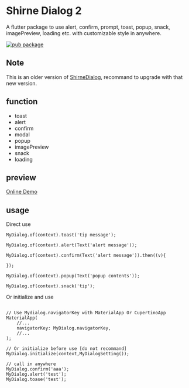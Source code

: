# Shirne Dialog 2

A flutter package to use alert, confirm, prompt, toast, popup, snack, imagePreview, loading etc. with customizable style in anywhere.

<a href="https://pub.dev/packages/shirne_dialog2">
    <img src="https://img.shields.io/pub/v/shirne_dialog2.svg" alt="pub package" />
</a>

## Note

This is an older version of [ShirneDialog](https://pub.dev/packages/shirne_dialog), recommand to upgrade with that new version.

## function

* toast
* alert
* confirm
* modal
* popup
* imagePreview
* snack
* loading

## preview

[Online Demo](https://www.shirne.com/demo/easydialog/)

## usage

Direct use
```
MyDialog.of(context).toast('tip message');

MyDialog.of(context).alert(Text('alert message'));

MyDialog.of(context).confirm(Text('alert message')).then((v){

});

MyDialog.of(context).popup(Text('popup contents'));

MyDialog.of(context).snack('tip');
```

Or initialize and use
```

// Use Mydialog.navigatorKey with MaterialApp Or CupertinoApp
MaterialApp(
    //...
    navigatorKey: MyDialog.navigatorKey,
    //...
);

// Or initialize before use [do not recommand]
MyDialog.initialize(context,MyDialogSetting());
 
// call in anywhere
MyDialog.confirm('aaa');
MyDialog.alert('test');
MyDialog.toase('test');

```
